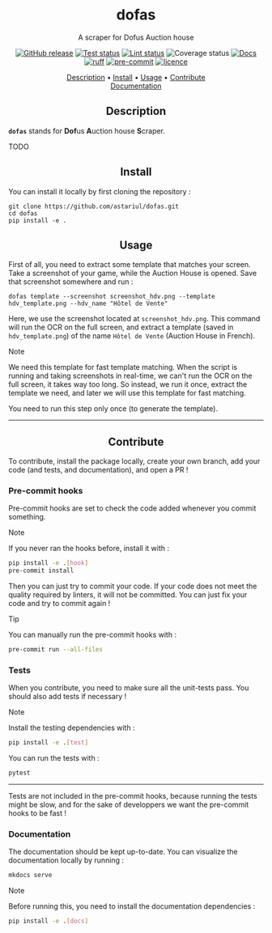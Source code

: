 <h1 align="center">dofas</h1>
<p align="center">
A scraper for Dofus Auction house
</p>

<p align="center">
    <a href="https://github.com/astariul/dofas/releases"><img src="https://img.shields.io/github/release/astariul/dofas.svg" alt="GitHub release" /></a>
    <a href="https://github.com/astariul/dofas/actions/workflows/pytest.yaml"><img src="https://github.com/astariul/dofas/actions/workflows/pytest.yaml/badge.svg" alt="Test status" /></a>
    <a href="https://github.com/astariul/dofas/actions/workflows/lint.yaml"><img src="https://github.com/astariul/dofas/actions/workflows/lint.yaml/badge.svg" alt="Lint status" /></a>
    <img src="https://gist.githubusercontent.com/astariul/9fa9f960c5aabc529ec2cfa3e8f52553/raw/coverage.svg" alt="Coverage status" />
    <a href="https://astariul.github.io/dofas"><img src="https://img.shields.io/website?down_message=failing&label=docs&up_color=green&up_message=passing&url=https%3A%2F%2Fastariul.github.io%2Fdofas" alt="Docs" /></a>
    <br>
    <a href="https://github.com/astral-sh/ruff"><img src="https://img.shields.io/endpoint?url=https://raw.githubusercontent.com/charliermarsh/ruff/main/assets/badge/v2.json" alt="ruff" /></a>
    <a href="https://github.com/pre-commit/pre-commit"><img src="https://img.shields.io/badge/pre--commit-enabled-brightgreen?logo=pre-commit&logoColor=white" alt="pre-commit"></a>
    <a href="https://github.com/astariul/dofas/blob/main/LICENSE"><img src="https://img.shields.io/badge/License-MIT-yellow.svg" alt="licence" /></a>
</p>

<p align="center">
  <a href="#description">Description</a> •
  <a href="#install">Install</a> •
  <a href="#usage">Usage</a> •
  <a href="#contribute">Contribute</a>
  <br>
  <a href="https://astariul.github.io/dofas/" target="_blank">Documentation</a>
</p>


<h2 align="center">Description</h2>

**`dofas`** stands for **Dof**us **A**uction house **S**craper.

TODO


<h2 align="center">Install</h2>

You can install it locally by first cloning the repository :

```
git clone https://github.com/astariul/dofas.git
cd dofas
pip install -e .
```

<h2 align="center">Usage</h2>

First of all, you need to extract some template that matches your screen. Take a screenshot of your game, while the Auction House is opened. Save that screenshot somewhere and run :

```
dofas template --screenshot screenshot_hdv.png --template hdv_template.png --hdv_name "Hôtel de Vente"
```

Here, we use the screenshot located at `screenshot_hdv.png`. This command will run the OCR on the full screen, and extract a template (saved in `hdv_template.png`) of the name `Hôtel de Vente` (Auction House in French).

> [!NOTE]  
> We need this template for fast template matching. When the script is running and taking screenshots in real-time, we can't run the OCR on the full screen, it takes way too long. So instead, we run it once, extract the template we need, and later we will use this template for fast matching.

You need to run this step only once (to generate the template).

---


<h2 align="center">Contribute</h2>

To contribute, install the package locally, create your own branch, add your code (and tests, and documentation), and open a PR !

### Pre-commit hooks

Pre-commit hooks are set to check the code added whenever you commit something.

> [!NOTE]  
> If you never ran the hooks before, install it with :
> ```bash
> pip install -e .[hook]
> pre-commit install
> ```

Then you can just try to commit your code. If your code does not meet the quality required by linters, it will not be committed. You can just fix your code and try to commit again !

> [!TIP]
> You can manually run the pre-commit hooks with :
> ```bash
> pre-commit run --all-files
> ```

### Tests

When you contribute, you need to make sure all the unit-tests pass. You should also add tests if necessary !

> [!NOTE]  
> Install the testing dependencies with :
> ```bash
> pip install -e .[test]
> ```

You can run the tests with :

```bash
pytest
```

---

Tests are not included in the pre-commit hooks, because running the tests might be slow, and for the sake of developpers we want the pre-commit hooks to be fast !

### Documentation

The documentation should be kept up-to-date. You can visualize the documentation locally by running :

```bash
mkdocs serve
```

> [!NOTE]  
> Before running this, you need to install the documentation dependencies :
> ```bash
> pip install -e .[docs]
> ```
